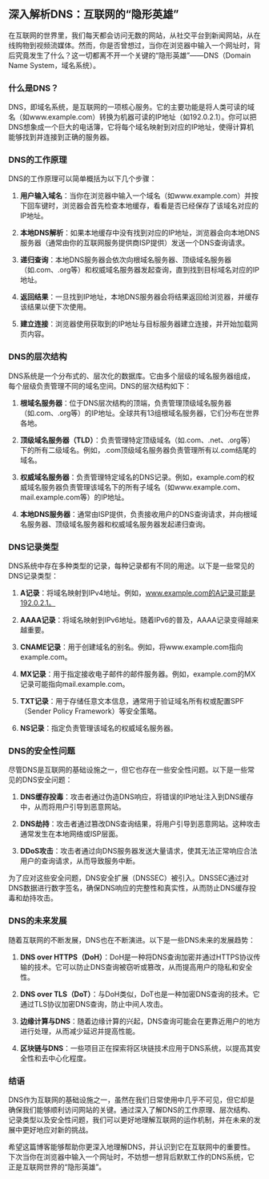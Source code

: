 ## 深入解析DNS：互联网的“隐形英雄”

在互联网的世界里，我们每天都会访问无数的网站，从社交平台到新闻网站，从在线购物到视频流媒体。然而，你是否曾想过，当你在浏览器中输入一个网址时，背后究竟发生了什么？这一切都离不开一个关键的“隐形英雄”——DNS（Domain Name System，域名系统）。

### 什么是DNS？

DNS，即域名系统，是互联网的一项核心服务。它的主要功能是将人类可读的域名（如www.example.com）转换为机器可读的IP地址（如192.0.2.1）。你可以把DNS想象成一个巨大的电话簿，它将每个域名映射到对应的IP地址，使得计算机能够找到并连接到正确的服务器。

### DNS的工作原理

DNS的工作原理可以简单概括为以下几个步骤：

1. **用户输入域名**：当你在浏览器中输入一个域名（如www.example.com）并按下回车键时，浏览器会首先检查本地缓存，看看是否已经保存了该域名对应的IP地址。

2. **本地DNS解析**：如果本地缓存中没有找到对应的IP地址，浏览器会向本地DNS服务器（通常由你的互联网服务提供商ISP提供）发送一个DNS查询请求。

3. **递归查询**：本地DNS服务器会依次向根域名服务器、顶级域名服务器（如.com、.org等）和权威域名服务器发起查询，直到找到目标域名对应的IP地址。

4. **返回结果**：一旦找到IP地址，本地DNS服务器会将结果返回给浏览器，并缓存该结果以便下次使用。

5. **建立连接**：浏览器使用获取到的IP地址与目标服务器建立连接，并开始加载网页内容。

### DNS的层次结构

DNS系统是一个分布式的、层次化的数据库。它由多个层级的域名服务器组成，每个层级负责管理不同的域名空间。DNS的层次结构如下：

1. **根域名服务器**：位于DNS层次结构的顶端，负责管理顶级域名服务器（如.com、.org等）的IP地址。全球共有13组根域名服务器，它们分布在世界各地。

2. **顶级域名服务器（TLD）**：负责管理特定顶级域名（如.com、.net、.org等）下的所有二级域名。例如，.com顶级域名服务器负责管理所有以.com结尾的域名。

3. **权威域名服务器**：负责管理特定域名的DNS记录。例如，example.com的权威域名服务器负责管理该域名下的所有子域名（如www.example.com、mail.example.com等）的IP地址。

4. **本地DNS服务器**：通常由ISP提供，负责接收用户的DNS查询请求，并向根域名服务器、顶级域名服务器和权威域名服务器发起递归查询。

### DNS记录类型

DNS系统中存在多种类型的记录，每种记录都有不同的用途。以下是一些常见的DNS记录类型：

1. **A记录**：将域名映射到IPv4地址。例如，www.example.com的A记录可能是192.0.2.1。

2. **AAAA记录**：将域名映射到IPv6地址。随着IPv6的普及，AAAA记录变得越来越重要。

3. **CNAME记录**：用于创建域名的别名。例如，将www.example.com指向example.com。

4. **MX记录**：用于指定接收电子邮件的邮件服务器。例如，example.com的MX记录可能指向mail.example.com。

5. **TXT记录**：用于存储任意文本信息，通常用于验证域名所有权或配置SPF（Sender Policy Framework）等安全策略。

6. **NS记录**：指定负责管理该域名的权威域名服务器。

### DNS的安全性问题

尽管DNS是互联网的基础设施之一，但它也存在一些安全性问题。以下是一些常见的DNS安全问题：

1. **DNS缓存投毒**：攻击者通过伪造DNS响应，将错误的IP地址注入到DNS缓存中，从而将用户引导到恶意网站。

2. **DNS劫持**：攻击者通过篡改DNS查询结果，将用户引导到恶意网站。这种攻击通常发生在本地网络或ISP层面。

3. **DDoS攻击**：攻击者通过向DNS服务器发送大量请求，使其无法正常响应合法用户的查询请求，从而导致服务中断。

为了应对这些安全问题，DNS安全扩展（DNSSEC）被引入。DNSSEC通过对DNS数据进行数字签名，确保DNS响应的完整性和真实性，从而防止DNS缓存投毒和劫持攻击。

### DNS的未来发展

随着互联网的不断发展，DNS也在不断演进。以下是一些DNS未来的发展趋势：

1. **DNS over HTTPS（DoH）**：DoH是一种将DNS查询加密并通过HTTPS协议传输的技术。它可以防止DNS查询被窃听或篡改，从而提高用户的隐私和安全性。

2. **DNS over TLS（DoT）**：与DoH类似，DoT也是一种加密DNS查询的技术。它通过TLS协议加密DNS查询，防止中间人攻击。

3. **边缘计算与DNS**：随着边缘计算的兴起，DNS查询可能会在更靠近用户的地方进行处理，从而减少延迟并提高性能。

4. **区块链与DNS**：一些项目正在探索将区块链技术应用于DNS系统，以提高其安全性和去中心化程度。

### 结语

DNS作为互联网的基础设施之一，虽然在我们日常使用中几乎不可见，但它却是确保我们能够顺利访问网站的关键。通过深入了解DNS的工作原理、层次结构、记录类型以及安全性问题，我们可以更好地理解互联网的运作机制，并在未来的发展中更好地应对新的挑战。

希望这篇博客能够帮助你更深入地理解DNS，并认识到它在互联网中的重要性。下次当你在浏览器中输入一个网址时，不妨想一想背后默默工作的DNS系统，它正是互联网世界的“隐形英雄”。
